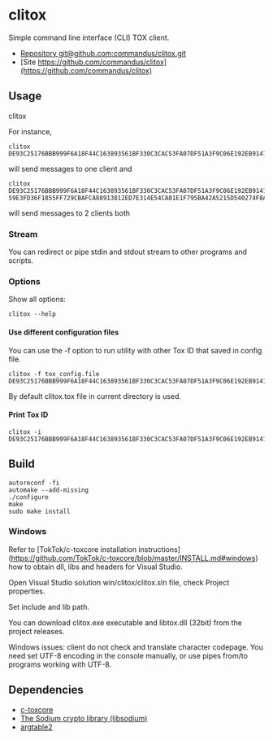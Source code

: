 # clitox

Simple command line interface (CLI) TOX client.

- [Repository git@github.com:commandus/clitox.git](git@github.com:commandus/clitox.git)
- [Site https://github.com/commandus/clitox](https://github.com/commandus/clitox)

## Usage

clitox <Tox ID> 

For instance, 

```
clitox DE93C25176BBB999F6A18F44C163893561BF330C3CAC53FA07DF51A3F9C06E192EB9141124BB
```

will send messages to one client and


```
clitox DE93C25176BBB999F6A18F44C163893561BF330C3CAC53FA07DF51A3F9C06E192EB9141124BB 59E3FD36F1855FF729CBAFCA88913812ED7E314E54CA81E1F795BA42A5215D540274F8A17A49
```

will send messages to 2 clients both

### Stream

You can redirect or pipe stdin and stdout stream to other programs and scripts.

### Options

Show all options:

```
clitox --help
```

#### Use different configuration files

You can use the -f option to run utility with other Tox ID that saved in config file.
```
clitox -f tox_config.file
DE93C25176BBB999F6A18F44C163893561BF330C3CAC53FA07DF51A3F9C06E192EB9141124BB
```

By default clitox.tox file in current directory is used.

#### Print Tox ID

```
clitox -i
DE93C25176BBB999F6A18F44C163893561BF330C3CAC53FA07DF51A3F9C06E192EB9141124BB
```

## Build

```
autoreconf -fi
automake --add-missing
./configure
make
sudo make install
```

### Windows

Refer to [TokTok/c-toxcore installation instructions] (https://github.com/TokTok/c-toxcore/blob/master/INSTALL.md#windows) how to obtain
dll, libs and headers for Visual Studio.

Open Visual Studio solution win/clitox/clitox.sln file, check Project properties.

Set include and lib path.
                                                                                        
You can download clitox.exe executable and libtox.dll (32bit) from the project releases.

Windows issues: client do not check and translate character codepage. You need set UTF-8 encoding in the console manually, or use pipes from/to programs working with UTF-8.


## Dependencies

- [c-toxcore](https://github.com/TokTok/c-toxcore)
- [The Sodium crypto library (libsodium)](https://github.com/jedisct1/libsodium)
- [argtable2](http://argtable.sourceforge.net/doc/argtable2.html)
